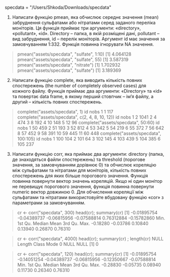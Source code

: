 specdata = "/Users/Shkoda/Downloads/specdata"

1. Написати функцію pmean, яка обчислює середнє значення (mean) забруднення сульфатами або нітратами серед заданого переліка моніторів. Ця функція приймає три аргументи: «directory», «pollutant», «id». Directory – папка, в якій розміщені дані, pollutant – вид забруднення, id – перелік моніторів. Аргумент id має значення за замовчуванням 1:332. Функція повинна ігнорувати NA значення.

> pmean("assets/specdata", "sulfate", 1:10)
[1] 4.064128
> pmean("assets/specdata", "sulfate", 55)
[1] 3.587319
> pmean("assets/specdata", "nitrate")
[1] 1.702932
> pmean("assets/specdata", "sulfate")
[1] 3.189369

2. Написати функцію complete, яка виводить кількість повних спостережень (the number of completely observed cases) для кожного файлу. Функція приймає два аргументи: «Directory» та «id» та повертає data frame, в якому перший стовпчик – ім’я файлу, а другий – кількість повних спостережень. 

> complete("assets/specdata", 1)
  id nobs
1  1  117
> complete("assets/specdata", c(2, 4, 8, 10, 12))
  id nobs
1  2 1041
2  4  474
3  8  192
4 10  148
5 12   96
> complete("assets/specdata", 50:60)
   id nobs
1  50  459
2  51  193
3  52  812
4  53  342
5  54  219
6  55  372
7  56  642
8  57  452
9  58  391
10 59  445
11 60  448
> complete("assets/specdata", 100:105)
   id nobs
1 100  104
2 101   64
3 102  145
4 103  439
5 104  385
6 105  237

3. Написати функцію corr, яка приймає два аргументи: directory (папка, де знаходяться файли спостережень) та threshold (порогове значення, за замовчуванням дорівнює 0) та обчислює кореляцію між сульфатами та нітратами для моніторів, кількість повних спостережень для яких більше порогового значення. Функція повинна повернути вектор значень кореляцій. Якщо ні один монітор не перевищує порогового значення, функція повинна повернути numeric вектор довжиною 0. Для обчислення кореляції між сульфатами та нітратами використовуйте вбудовану функцію «cor» з параметрами за замовчуванням.

> cr <- corr("specdata", 300)
> head(cr); summary(cr)
[1] -0.01895754 -0.04389737 -0.06815956 -0.07588814  0.76312884 -0.15782860
    Min.  1st Qu.   Median     Mean  3rd Qu.     Max. 
-0.18280 -0.03786  0.10840  0.13940  0.26870  0.76310 

> cr <- corr("specdata", 4000)
> head(cr); summary(cr) ; length(cr)
NULL
Length  Class   Mode 
     0   NULL   NULL 
[1] 0

> cr <- corr("specdata", 120)
> head(cr); summary(cr)
[1] -0.01895754 -0.14051254 -0.04389737 -0.06815956 -0.12350667 -0.07588814
    Min.  1st Qu.   Median     Mean  3rd Qu.     Max. 
-0.28830 -0.05735  0.08940  0.11730  0.26340  0.76310 
